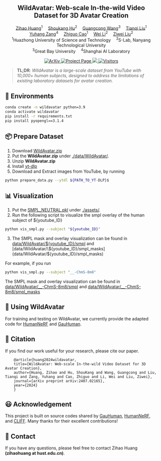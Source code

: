 <h2 align="center" width="100%">
WildAvatar: Web-scale In-the-wild Video Dataset for 3D Avatar Creation
</h2>
<div>
<div align="center">
    <a href='https://inso-13.github.io/' target='_blank'>Zihao Huang</a><sup>1</sup>&emsp;
    <a href='https://skhu101.github.io/' target='_blank'>Shoukang Hu</a><sup>2</sup>&emsp;
    <a href='https://wanggcong.github.io/' target='_blank'>Guangcong Wang</a><sup>3</sup>&emsp;
    <a href='http://tqtqliu.github.io/' target='_blank'>Tianqi Liu</a><sup>1</sup><br>
    <a href='https://yuhangzang.github.io/' target='_blank'>Yuhang Zang</a><sup>4</sup>&emsp;
    <a href='http://faculty.hust.edu.cn/caozhiguo1/en/index.htm/' target='_blank'>Zhiguo Cao</a><sup>1</sup>&emsp;
    <a href='https://weivision.github.io/' target='_blank'>Wei Li</a><sup>2</sup>&emsp;
    <a href='https://liuziwei7.github.io/' target='_blank'>Ziwei Liu</a><sup>2</sup>
</div>
<div>
<div align="center">
    <sup>1</sup>Huazhong University of Science and Technology&emsp;
    <sup>2</sup>S-Lab, Nanyang Technological University<br>
    <sup>3</sup>Great Bay University&emsp;
    <sup>4</sup>Shanghai AI Laboratory
</div>

<p align="center">
  <a href="https://arxiv.org/pdf/2407.02165v2" target='_blank'>
    <img src="http://img.shields.io/badge/cs.CV-arXiv%3A2407.02165-B31B1B.svg" alt="ArXiv">
  </a>
  <a href="https://wildavatar.github.io/" target='_blank'>
    <img src="https://img.shields.io/badge/Project Page-%F0%9F%93%9a-lightblue" alt="Project Page">
  </a>
  <a href="https://youtu.be/T-XafMVKY7E">
    <img src="https://img.shields.io/badge/YouTube-%23FF0000.svg?logo=YouTube&logoColor=white">
  </a>
  <a href="#">
    <img src="https://visitor-badge.laobi.icu/badge?page_id=wildavatar.WildAvatar_Toolbox" alt="Visitors">
  </a>
</p>

>**TL;DR**: <em>WildAvatar is a large-scale dataset from YouTube with 10,000+ human subjects, designed to address the limitations of existing laboratory datasets for avatar creation.</em>

## 🔨 Environments
```bash
conda create -n wildavatar python=3.9
conda activate wildavatar
pip install -r requirements.txt
pip install pyopengl==3.1.4
```

## 📦 Prepare Dataset
1. Download [WildAvatar.zip](https://zenodo.org/record/11526806/files/WildAvatar.zip)
2. Put the **WildAvatar.zip** under [./data/WildAvatar/](./data/WildAvatar/).
3. Unzip **WildAvatar.zip**
4. Install [yt-dlp](https://github.com/yt-dlp/yt-dlp)
1. Download and Extract images from YouTube, by running
```bash
python prepare_data.py --ytdl ${PATH_TO_YT-DLP}$
```

## 📊 Visualization
1. Put the [SMPL_NEUTRAL.pkl](https://smpl.is.tue.mpg.de/) under [./assets/](./assets/).
2. Run the following script to visualize the smpl overlay of the human subject of ${youtube_ID}
```bash
python vis_smpl.py --subject "${youtube_ID}"
```
3. The SMPL mask and overlay visualization can be found in [data/WildAvatar/\${youtube_ID}/smpl](data/WildAvatar/${youtube_ID}/smpl) and [data/WildAvatar/\${youtube_ID}/smpl_masks](data/WildAvatar/${youtube_ID}/smpl_masks)

For example, if you run
```bash
python vis_smpl.py --subject "__-ChmS-8m8"
```
The SMPL mask and overlay visualization can be found in [data/WildAvatar/__-ChmS-8m8/smpl](data/WildAvatar/__-ChmS-8m8/smpl) and [data/WildAvatar/__-ChmS-8m8/smpl_masks](data/WildAvatar/__-ChmS-8m8/smpl_masks)


## 🎯 Using WildAvatar
For training and testing on WildAvatar, we currently provide the adapted code for [HumanNeRF](./lib/humannerf) and [GauHuman](./lib/gauhuman). 

## 📝 Citation
If you find our work useful for your research, please cite our paper.

```
    @article{huang2024wildavatar,
    title={WildAvatar: Web-scale In-the-wild Video Dataset for 3D Avatar Creation},
    author={Huang, Zihao and Hu, ShouKang and Wang, Guangcong and Liu, Tianqi and Zang, Yuhang and Cao, Zhiguo and Li, Wei and Liu, Ziwei},
    journal={arXiv preprint arXiv:2407.02165},
    year={2024}
    }
```

## 😃 Acknowledgement
This project is built on source codes shared by [GauHuman](https://github.com/skhu101/GauHuman), [HumanNeRF](https://github.com/chungyiweng/humannerf), and [CLIFF](https://github.com/haofanwang/CLIFF). Many thanks for their excellent contributions!

## 📧 Contact
If you have any questions, please feel free to contact Zihao Huang <b>(zihaohuang at hust.edu.cn)</b>.